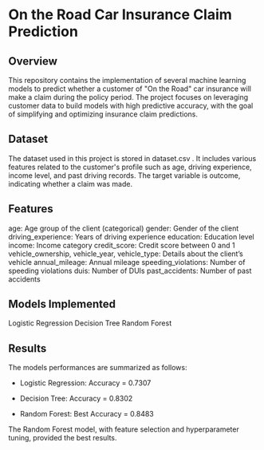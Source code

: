 
# On the Road Car Insurance Claim Prediction
## Overview
This repository contains the implementation of several machine learning models to predict whether a customer of "On the Road" car insurance will make a claim during the policy period. The project focuses on leveraging customer data to build models with high predictive accuracy, with the goal of simplifying and optimizing insurance claim predictions.

## Dataset
The dataset used in this project is stored in dataset.csv . It includes various features related to the customer's profile such as age, driving experience, income level, and past driving records. The target variable is outcome, indicating whether a claim was made.

## Features
age: Age group of the client (categorical)
gender: Gender of the client
driving_experience: Years of driving experience
education: Education level
income: Income category
credit_score: Credit score between 0 and 1
vehicle_ownership, vehicle_year, vehicle_type: Details about the client’s vehicle
annual_mileage: Annual mileage
speeding_violations: Number of speeding violations
duis: Number of DUIs
past_accidents: Number of past accidents

## Models Implemented
Logistic Regression
Decision Tree
Random Forest

## Results
The models performances are summarized as follows:

- Logistic Regression: Accuracy = 0.7307

- Decision Tree: Accuracy = 0.8302

- Random Forest: Best Accuracy = 0.8483

The Random Forest model, with feature selection and hyperparameter tuning, provided the best results.
